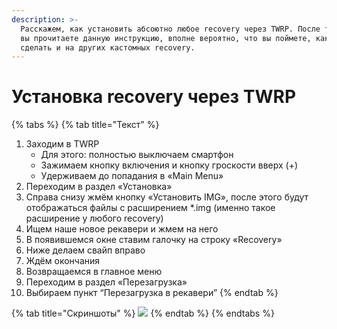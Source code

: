 ```yaml
---
description: >-
  Расскажем, как установить абсоютно любое recovery через TWRP. После того, как
  вы прочитаете данную инструкцию, вполне вероятно, что вы поймете, как это
  сделать и на других кастомных recovery.
---
```


# Установка recovery через TWRP

{% tabs %}
{% tab title="Текст" %}
1. Заходим в TWRP
   * Для этого: полностью выключаем смартфон
   * Зажимаем кнопку включения и кнопку гроскости вверх (+)
   * Удерживаем до попадания в «Main Menu»
2. Переходим в раздел «Установка»
3. Справа снизу жмём кнопку «Установить IMG», после этого будут отображаться файлы с расширением \*.img (именно такое расширение у любого recovery)
4. Ищем наше новое рекавери и жмем на него
5. В появившемся окне ставим галочку на строку «Recovery»
6. Ниже делаем свайп вправо
7. Ждём окончания
8. Возвращаемся в главное меню
9. Переходим в раздел «Перезагрузка»
10. Выбираем пункт “Перезагрузка в рекавери”
{% endtab %}

{% tab title="Скриншоты" %}
![](https://telegra.ph/file/3575199f9b4bd33f355ed.jpg)
{% endtab %}
{% endtabs %}
